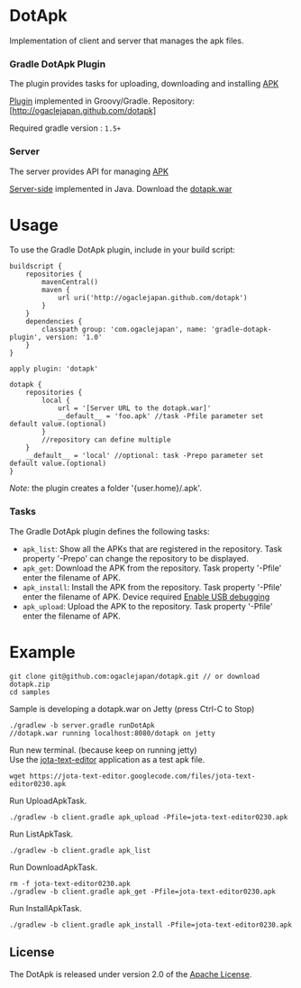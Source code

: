 # DotApk

Implementation of client and server that manages the apk files.

### Gradle DotApk Plugin

The plugin provides tasks for uploading, downloading and installing [APK][]

[Plugin][] implemented in Groovy/Gradle. Repository: [http://ogaclejapan.github.com/dotapk]

Required gradle version : `1.5+`

### Server

The server provides API for managing [APK][]

[Server-side][] implemented in Java. Download the [dotapk.war][]

# Usage

To use the Gradle DotApk plugin, include in your build script:

	buildscript {
	    repositories {
	    	mavenCentral()
	        maven {
	            url uri('http://ogaclejapan.github.com/dotapk')
	        }
	    }
	    dependencies {
	        classpath group: 'com.ogaclejapan', name: 'gradle-dotapk-plugin', version: '1.0'
	    }
	}

	apply plugin: 'dotapk'

	dotapk {
		repositories {
			local { 
				url = '[Server URL to the dotapk.war]'
				__default__ = 'foo.apk' //task -Pfile parameter set default value.(optional)
			}
			//repository can define multiple
		}
		__default__ = 'local' //optional: task -Prepo parameter set default value.(optional)
	}

*Note:* the plugin creates a folder '{user.home}/.apk'.

### Tasks

The Gradle DotApk plugin defines the following tasks:

* `apk_list`: Show all the APKs that are registered in the repository. Task property '-Prepo' can change the repository to be displayed.
* `apk_get`: Download the APK from the repository. Task property '-Pfile' enter the filename of APK.
* `apk_install`: Install the APK from the repository. Task property '-Pfile' enter the filename of APK. Device required [Enable USB debugging][]
* `apk_upload`: Upload the APK to the repository. Task property '-Pfile' enter the filename of APK.

# Example

	git clone git@github.com:ogaclejapan/dotapk.git // or download dotapk.zip
	cd samples


Sample is developing a dotapk.war on Jetty (press Ctrl-C to Stop)
	
	./gradlew -b server.gradle runDotApk
	//dotapk.war running localhost:8080/dotapk on jetty


Run new terminal. (because keep on running jetty)   
Use the [jota-text-editor][] application as a test apk file.

	wget https://jota-text-editor.googlecode.com/files/jota-text-editor0230.apk

Run UploadApkTask.

	./gradlew -b client.gradle apk_upload -Pfile=jota-text-editor0230.apk

Run ListApkTask.

	./gradlew -b client.gradle apk_list

Run DownloadApkTask.
	
	rm -f jota-text-editor0230.apk
	./gradlew -b client.gradle apk_get -Pfile=jota-text-editor0230.apk

Run InstallApkTask.

	./gradlew -b client.gradle apk_install -Pfile=jota-text-editor0230.apk


## License
The DotApk is released under version 2.0 of the [Apache License][].


[jota-text-editor]: https://code.google.com/p/jota-text-editor/
[Enable USB debugging]: http://www.groovypost.com/howto/mobile/how-to-enable-usb-debugging-android-phone/
[dotapk.war]: http://ogaclejapan.github.io/dotapk/com/ogaclejapan/dotapk/1.0/dotapk-1.0.war
[Server-side]: https://github.com/ogaclejapan/dotapk/tree/master/dotapk
[APK]: http://en.wikipedia.org/wiki/APK_(file_format)
[Plugin]: https://github.com/ogaclejapan/dotapk/tree/master/gradle-dotapk-plugin
[Apache License]: http://www.apache.org/licenses/LICENSE-2.0

